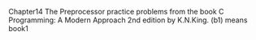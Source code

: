 Chapter14 The Preprocessor practice problems from the book C Programming: A Modern Approach 2nd edition by K.N.King. (b1) means book1
